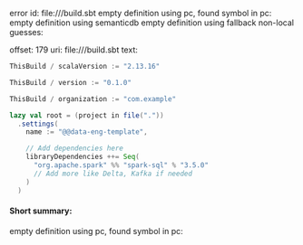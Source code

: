 error id: 
file://<WORKSPACE>/build.sbt
empty definition using pc, found symbol in pc: 
empty definition using semanticdb
empty definition using fallback
non-local guesses:

offset: 179
uri: file://<WORKSPACE>/build.sbt
text:
```scala
ThisBuild / scalaVersion := "2.13.16"

ThisBuild / version := "0.1.0"

ThisBuild / organization := "com.example"

lazy val root = (project in file("."))
  .settings(
    name := "@@data-eng-template",

    // Add dependencies here
    libraryDependencies ++= Seq(
      "org.apache.spark" %% "spark-sql" % "3.5.0"
      // Add more like Delta, Kafka if needed
    )
  )

```


#### Short summary: 

empty definition using pc, found symbol in pc: 